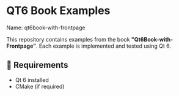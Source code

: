 # QT6 Book Examples  

Name: qt6book-with-frontpage

This repository contains examples from the book **"Qt6Book-with-Frontpage"**. Each example is implemented and tested using Qt 6.  

## 🔧 Requirements  
- Qt 6 installed  
- CMake (if required)  